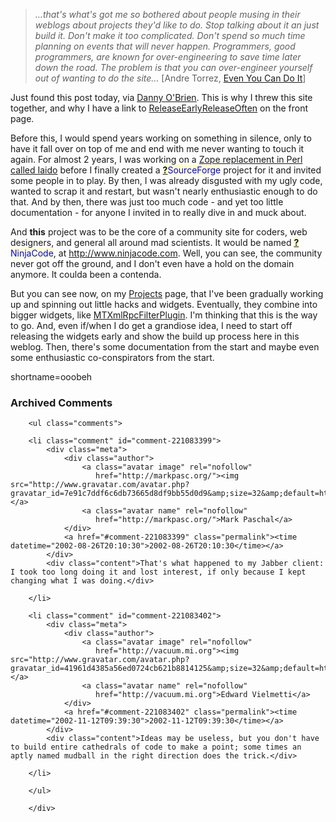 <blockquote><i>...that's what's got me so bothered about people musing in their weblogs about projects they'd like to do. Stop talking about it an just build it. Don't make it too complicated. Don't spend so much time planning on events that will never happen. Programmers, good programmers, are known for over-engineering to save time later down the road. The problem is that you can over-engineer yourself out of wanting to do the site...</i> [Andre Torrez, <a href="http://torrez.org/archives/000300.php">Even You Can Do It</a>]</blockquote>Just found this post today, via <a href="http://www.oblomovka.com/">Danny O'Brien</a>.  This is why I threw this site together, and why I have a link to <a href="http://www.decafbad.com/twiki/bin/view/Main/ReleaseEarlyReleaseOften">ReleaseEarlyReleaseOften</a> on the front page.  
<p>Before this, I would spend years working on something in silence, only to have it fall over on top of me and end with me never wanting to touch it again.  For almost 2 years, I was working on a <a href="http://sourceforge.net/projects/iaido">Zope replacement in Perl called Iaido</a> before I finally created a <span style='background : #FFFFCE;'><a href="http://www.decafbad.com/twiki/bin/edit/Main/SourceForge?topicparent=Main.FilterData"><b>?</b></a><font color="#0000FF">SourceForge</font></span> project for it and invited some people in to play.  By then, I was already disgusted with my ugly code, wanted to scrap it and restart, but wasn't nearly enthusiastic enough to do that.  And by then, there was just too much code - and yet too little documentation - for anyone I invited in to really dive in and muck about.</p>
<p>And <strong>this</strong> project was to be the core of a community site for coders, web designers, and general all around mad scientists.  It would be named <span style='background : #FFFFCE;'><a href="http://www.decafbad.com/twiki/bin/edit/Main/NinjaCode?topicparent=Main.FilterData"><b>?</b></a><font color="#0000FF">NinjaCode</font></span>, at <a href="http://www.ninjacode.com" target="_top">http://www.ninjacode.com</a>.  Well, you can see, the community never got off the ground, and I don't even have a hold on the domain anymore.  It coulda been a contenda.</p>
<p>But you can see now, on my <a href="http://www.decafbad.com/twiki/bin/view/Main/Projects">Projects</a> page, that I've been gradually working up and spinning out little hacks and widgets.  Eventually, they combine into bigger widgets, like <a href="http://www.decafbad.com/twiki/bin/view/Main/MTXmlRpcFilterPlugin">MTXmlRpcFilterPlugin</a>.  I'm thinking that this is the way to go.  And, even if/when I do get a grandiose idea, I need to start off releasing the widgets early and show the build up process here in this weblog.  Then, there's some documentation from the start and maybe even some enthusiastic co-conspirators from the start.</p>
<!--more-->
shortname=ooobeh

<div id="comments" class="comments archived-comments">
            <h3>Archived Comments</h3>
            
        <ul class="comments">
            
        <li class="comment" id="comment-221083399">
            <div class="meta">
                <div class="author">
                    <a class="avatar image" rel="nofollow" 
                       href="http://markpasc.org/"><img src="http://www.gravatar.com/avatar.php?gravatar_id=7e91c7ddf6c6db73665d8df9bb55d0d9&amp;size=32&amp;default=http://mediacdn.disqus.com/1320279820/images/noavatar32.png"/></a>
                    <a class="avatar name" rel="nofollow" 
                       href="http://markpasc.org/">Mark Paschal</a>
                </div>
                <a href="#comment-221083399" class="permalink"><time datetime="2002-08-26T20:10:30">2002-08-26T20:10:30</time></a>
            </div>
            <div class="content">That's what happened to my Jabber client: I took too long doing it and lost interest, if only because I kept changing what I was doing.</div>
            
        </li>
    
        <li class="comment" id="comment-221083402">
            <div class="meta">
                <div class="author">
                    <a class="avatar image" rel="nofollow" 
                       href="http://vacuum.mi.org"><img src="http://www.gravatar.com/avatar.php?gravatar_id=41961d4385a56ed0724cb621b8814125&amp;size=32&amp;default=http://mediacdn.disqus.com/1320279820/images/noavatar32.png"/></a>
                    <a class="avatar name" rel="nofollow" 
                       href="http://vacuum.mi.org">Edward Vielmetti</a>
                </div>
                <a href="#comment-221083402" class="permalink"><time datetime="2002-11-12T09:39:30">2002-11-12T09:39:30</time></a>
            </div>
            <div class="content">Ideas may be useless, but you don't have to build entire cathedrals of code to make a point; some times an aptly named mudball in the right direction does the trick.</div>
            
        </li>
    
        </ul>
    
        </div>
    